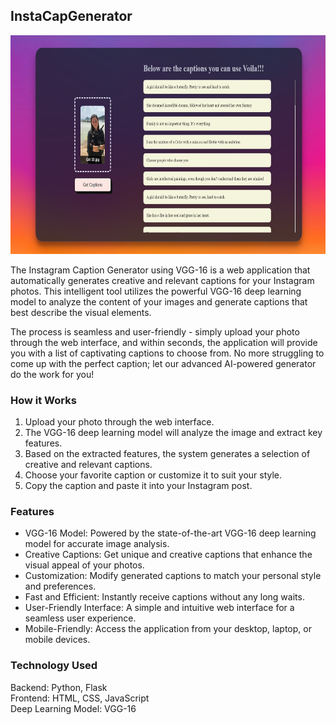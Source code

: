 ## InstaCapGenerator
<p align="center">
<img src="output.jpg" alt="Logo" width="700" height="350">
</p>


The Instagram Caption Generator using VGG-16 is a web application that automatically generates creative and relevant captions for your Instagram photos. This intelligent tool utilizes the powerful VGG-16 deep learning model to analyze the content of your images and generate captions that best describe the visual elements.

  The process is seamless and user-friendly - simply upload your photo through the web interface, and within seconds, the application will provide you with a list of captivating captions to choose from. No more struggling to come up with the perfect caption; let our advanced AI-powered generator do the work for you!

### How it Works
1. Upload your photo through the web interface.
2. The VGG-16 deep learning model will analyze the image and extract key features.
3. Based on the extracted features, the system generates a selection of creative and relevant captions.
4. Choose your favorite caption or customize it to suit your style.
5. Copy the caption and paste it into your Instagram post.

### Features
<ul>
<li>VGG-16 Model: Powered by the state-of-the-art VGG-16 deep learning model for accurate image analysis.</li>
<li>Creative Captions: Get unique and creative captions that enhance the visual appeal of your photos.</li>
<li>Customization: Modify generated captions to match your personal style and preferences.</li>
<li>Fast and Efficient: Instantly receive captions without any long waits.</li>
<li>User-Friendly Interface: A simple and intuitive web interface for a seamless user experience.</li>
<li>Mobile-Friendly: Access the application from your desktop, laptop, or mobile devices.</li>

</ul>

### Technology Used
Backend: Python, Flask</br>
Frontend: HTML, CSS, JavaScript</br>
Deep Learning Model: VGG-16</br>
